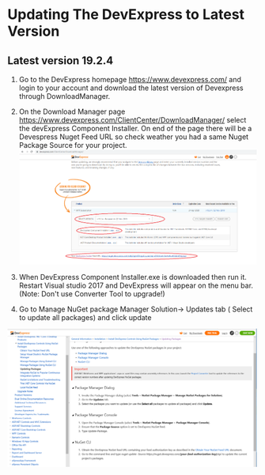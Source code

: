 
# Updating The DevExpress to Latest Version

## Latest version 19.2.4 

1. Go to the DevExpress homepage https://www.devexpress.com/ and login to your account and download the latest version of Devexpress through DownloadManager.
2. On the Download Manager page https://www.devexpress.com/ClientCenter/DownloadManager/ select the devExpress Component Installer. On end of the page there will be a Devespress Nuget Feed URL so check weather you had a same Nuget Package Source for your project.
 ![](Doc/Images/Setup/devExpress1.png)

3. When DevExpress Component Installer.exe is downloaded then run it. Restart Visual studio 2017 and DevExpress will appear on the menu bar.(Note: Don't use Converter Tool to upgrade!)
4. Go to Manage NuGet package Manager Solution-> Updates tab ( Select to update all packages) and click update

![](Doc/Images/Setup/NugetPackage.png)
